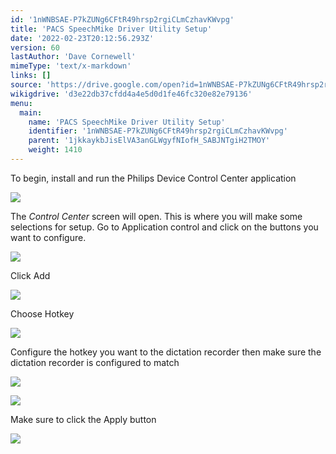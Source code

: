 ```yaml
---
id: '1nWNBSAE-P7kZUNg6CFtR49hrsp2rgiCLmCzhavKWvpg'
title: 'PACS SpeechMike Driver Utility Setup'
date: '2022-02-23T20:12:56.293Z'
version: 60
lastAuthor: 'Dave Cornewell'
mimeType: 'text/x-markdown'
links: []
source: 'https://drive.google.com/open?id=1nWNBSAE-P7kZUNg6CFtR49hrsp2rgiCLmCzhavKWvpg'
wikigdrive: 'd3e22db37cfdd4a4e5d0d1fe46fc320e82e79136'
menu:
  main:
    name: 'PACS SpeechMike Driver Utility Setup'
    identifier: '1nWNBSAE-P7kZUNg6CFtR49hrsp2rgiCLmCzhavKWvpg'
    parent: '1jkkaykbJisElVA3anGLWgyfNIofH_SABJNTgiH2TMOY'
    weight: 1410
---
```

To begin, install and run the Philips Device Control Center application
  
![](../pacs-speechmike-driver-utility-setup.assets/692b0ac2c2035ef6414a0ee249a34639.png)  


The *Control Center* screen will open. This is where you will make some selections for setup. Go to Application control and click on the buttons you want to configure.
  
![](../pacs-speechmike-driver-utility-setup.assets/3871d608be341e425930fb39f73355e6.png)  




Click Add
  
![](../pacs-speechmike-driver-utility-setup.assets/ccb1e0017fba4c9a719ea0e49350d991.png)  


Choose Hotkey
  
![](../pacs-speechmike-driver-utility-setup.assets/6ce2e252e17920f79369dfce065863d8.png)  


Configure the hotkey you want to the dictation recorder then make sure the dictation recorder is configured to match
  
![](../pacs-speechmike-driver-utility-setup.assets/3c17973721b92cc825e480f31de38713.png)  


  
![](../pacs-speechmike-driver-utility-setup.assets/aef3c26db1fa18904eed21802faaf785.png)  



Make sure to click the Apply button
  
![](../pacs-speechmike-driver-utility-setup.assets/5e28184275ae52b6371a31acdea239c4.png)  


